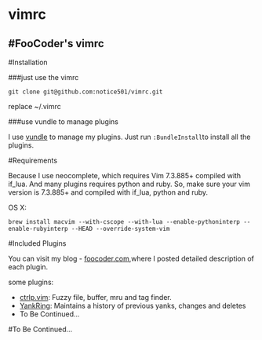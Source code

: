 vimrc
=====
#FooCoder's vimrc
-------------
#Installation

###just use the vimrc 

	git clone git@github.com:notice501/vimrc.git

replace ~/.vimrc
    
###use vundle to manage plugins

I use [vundle](https://github.com/gmarik/Vundle.vim) to manage my plugins. Just run
`:BundleInstall`to install all the plugins.


  
#Requirements
	
Because I use neocomplete, which requires Vim 7.3.885+ compiled with if_lua. And many plugins requires python and ruby. So, make sure your vim version is 7.3.885+ and compiled with if_lua, python and ruby.

OS X:

	brew install macvim --with-cscope --with-lua --enable-pythoninterp --enable-rubyinterp --HEAD --override-system-vim  

#Included Plugins

You can visit my blog - [foocoder.com](http://foocoder.com),where I posted detailed description of each plugin.

some plugins:

* [ctrlp.vim](https://github.com/kien/ctrlp.vim): Fuzzy file, buffer, mru and tag finder.
* [YankRing](https://github.com/vim-scripts/YankRing.vim): Maintains a history of previous yanks, changes and deletes
* To Be Continued...

#To Be Continued...